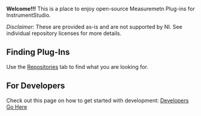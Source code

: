 **Welcome!!!** This is a place to enjoy open-source Measuremetn Plug-ins for InstrumentStudio.

*Disclaimer:* These are provided as-is and are not supported by NI. See individual repository licenses for more details.

## Finding Plug-Ins
Use the [Repositories](https://github.com/orgs/NI-Measurement-Plug-Ins/repositories) tab to find what you are looking for.

## For Developers
Check out this page on how to get started with development: [Developers Go Here](https://github.com/NI-Measurement-Plug-Ins/.github/blob/main/profile/developers.md)

